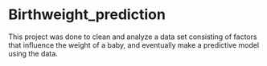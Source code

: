 # Birthweight_prediction
This project was done to clean and analyze a data set consisting of factors that influence the weight of a baby, and eventually make a predictive model using the data.
